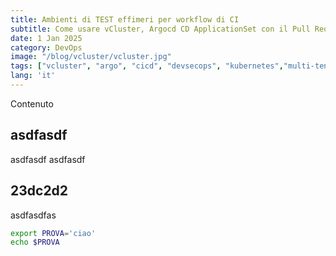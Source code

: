 ```yaml
---
title: Ambienti di TEST effimeri per workflow di CI
subtitle: Come usare vCluster, Argocd CD ApplicationSet con il Pull Request generator per gestire ambienti di test effimeri
date: 1 Jan 2025
category: DevOps
image: "/blog/vcluster/vcluster.jpg"
tags: ["vcluster", "argo", "cicd", "devsecops", "kubernetes","multi-tenancy"]
lang: 'it'
---
```


Contenuto

## asdfasdf

asdfasdf
asdfasdf

## 23dc2d2

asdfasdfas

```bash
export PROVA='ciao'
echo $PROVA
```
